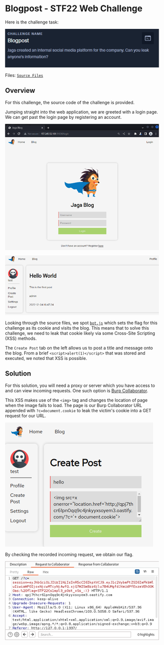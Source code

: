 # Blogpost - STF22 Web Challenge

Here is the challenge task:

![challenge_task](images/Challenge_Task.png)

Files: [`Source Files`](Blogpost/)

## Overview

For this challenge, the source code of the challenge is provided.

Jumping straight into the web application, we are greeted with a login
page. We can get past the login page by registering an account.

![login](images/step_1_register_login.png)

![blog](images/step_2_logged_in_blog.png)

Looking through the source files, we spot 
[`bot.js`](Blogpost/src/app/bot.js) which sets the flag for this 
challenge as its cookie and visits the blog. This means that to solve
this challenge, we need to leak that cookie likely via some Cross-Site
Scripting (XSS) methods.

The `Create Post` tab on the left allows us to post a title and message 
onto the blog. From a brief `<script>alert(1)</script>` that was 
stored and executed, we noted that XSS is possible.

## Solution

For this solution, you will need a proxy or server which you have access
to and can view incoming requests. One such option is 
[Burp Collaborator](
    https://portswigger.net/burp/documentation/collaborator).

This XSS makes use of the `<img>` tag and changes the location of page
when the image fails to load. The page is our Burp Collaborator URL
appended with `?c=document.cookie` to leak the victim's cookie into
a GET request for our URL.

![XSS](images/step_4_xxs.png)

By checking the recorded incoming request, we obtain our flag.

![flag](images/step_5_check_OOB.png)